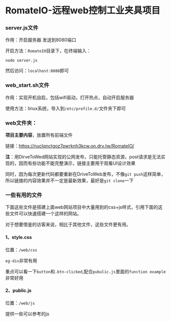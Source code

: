 ﻿# RomateIO-远程web控制工业夹具项目

### server.js文件

作用：开启服务器 发送到8080端口

开启方法：`RomateIO`目录下，在终端输入：

```shell
node server.js
```

然后访问：`localhost:8080`即可



### web_start.sh文件

作用：实现开机自启，包括wifi驱动，打开热点，自动开启服务器

使用方法：linux系统，导入到`/etc/profile.d/`文件夹下即可



### web文件夹：

**项目主要内容**，放置所有前端文件

链接：https://nuclqnctgoz7pwrknh3kcw.on.drv.tw/RomateIO/

**注**：用DirveToWed网站实现的公网发布，只能托管静态资源，post请求是无法实现的，因而有些功能不能完整演示，链接主要用于观看UI设计效果

同时，因为每次更新代码都要重新在DriveToWeb发布，不像`git push`这样简单，所以链接的内容效果并不一定是最新效果，最好是`git clone`一下





### 一些有用的文件

下面这些文件是搭建上面web网站项目中大量用到的css+js样式，引用下面的这些文件可以快速搭建一个这样的网站。

对于想要借鉴的访客来说，相比于其他文件，这些文件更有用。

#### 1、style.css

位置：`/web/css`

`eg-div`非常有用

重点可以看一下`button`和`.btn-clicked`,配合`pubulic.js`里面的`function example`非常好用

#### 2、public.js

位置：`/web/js`

提供一些可以参考的js
